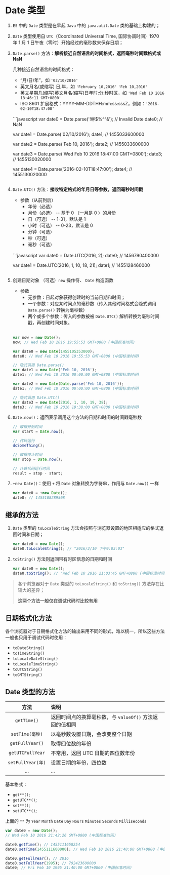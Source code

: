 # Date 类型
1. `ES` 中的 `Date` 类型是在早起 `Java` 中的 `java.util.Date` 类的基础上构建的；

2. `Date` 类型使用自 `UTC`（Coordinated Universal Time, 国际协调时间）1970 年 1 月 1 日午夜（零时）开始经过的毫秒数来保存日期；

3. `Date.parse()` 方法：**解析接近自然语言的时间格式，返回毫秒时间戳格式或 NaN**

    几种接近自然语言的时间格式：

    * “月/日/年”，如 `'02/10/2016'`
    * 英文月名(或缩写) 日,年，如 `'February 10,2016'` `'Feb 10,2016'`
    * 英文星期几(缩写)英文月名(缩写)日年时:分:秒时区，如 `'Wed Feb 10 2016 18:46:11 GMT+0800'`
    * ISO 8601 扩展格式：YYYY-MM-DDTHH:mm:ss:sssZ，例如：`'2016-02-10T18:47:00'`
    <br>
    ```javascript
    var date0 = Date.parse('!@$%^^&'); // Invalid Date
    date0; // NaN

    var date1 = Date.parse('02/10/2016');
    date1; // 1455033600000

    var date2 = Date.parse('Feb 10, 2016');
    date2; // 1455033600000

    var date3 = Date.parse('Wed Feb 10 2016 18:47:00 GMT+0800');
    date3; // 1455130020000

    var date4 =  Date.parse('2016-02-10T18:47:00');
    date4; // 1455130020000
    ```

4. `Date.UTC()` 方法：**接收特定格式的年月日等参数，返回毫秒时间戳**
    * 参数（从前到后）
        * 年份（必选）
        * 月份（必选） -- 基于 0 （一月是 0 ）的月份
        * 日（可选） -- 1-31，默认是 1
        * 小时（可选） -- 0-23，默认是 0
        * 分钟（可选）
        * 秒（可选）
        * 毫秒（可选）

    <br>
    ```javascript
    var date0 = Date.UTC(2016, 2);
    date0; // 1456790400000

    var date1 = Date.UTC(2016, 1, 10, 18, 21);
    date1; // 1455128460000
    ```

5. 创建日期对象
    （可选）`new` 操作符、 `Date` 构造函数
    * 参数
        * 无参数：日起对象获得创建时的当前日期和时间；
        * 一个参数：对应某时间点的毫秒数（传入其他时间格式会隐式调用 `Date.parse()` 转换为毫秒数）<br>
        * 两个或多个参数：传入的参数被被 `Date.UTC()` 解析转换为毫秒时间戳，再创建时间对象。
    <br>

    ```javascript
    var now = new Date();
    now; // Wed Feb 10 2016 19:55:53 GMT+0800 (中国标准时间)

    var date0 = new Date(1455105353000);
    date0; // Wed Feb 10 2016 19:55:53 GMT+0800 (中国标准时间)

    // 隐式调用 Date.parse()
    var date1 = new Date('Feb 10, 2016');
    date1; // Wed Feb 10 2016 00:00:00 GMT+0800 (中国标准时间)

    var date2 = new Date(Date.parse('Feb 10, 2016'));
    date1; // Wed Feb 10 2016 00:00:00 GMT+0800 (中国标准时间)

    // 隐式调用 Date.UTC()
    var date3 = new Date(2016, 1, 10, 19, 38);
    date3; // Wed Feb 10 2016 19:38:00 GMT+0800 (中国标准时间)
    ```

6. `Date.now()`：返回表示调用这个方法的日期和时间的时间戳毫秒数
    ```javascript
    // 取得开始时间
    var start = Date.now();

    // 代码运行
    doSomeThing();

    // 取得停止时间
    var stop = Date.now();

    // 计算代码运行时间
    result = stop - start;
    ```

7. `+new Date()`：使用 `+` 将 `Date` 对象转换为字符串，作用与 `Date.now()` 一样
    ```javascript
    var date0 = +new Date();
    date0; // 1455108289508
    ```

## 继承的方法
1. `Date` 类型的 `toLocaleString` 方法会按照与浏览器设置的地区相适应的格式返回时间和日期；
    ```javascript
    var date0 = new Date();
    date0.toLocaleString(); // "2016/2/10 下午9:03:03"
    ```

2. `toString()` 方法则返回带有时区信息的日期和时间
    ```javascript
    var date0 = new Date();
    date0.toString(); // "Wed Feb 10 2016 21:03:45 GMT+0800 (中国标准时间)"
    ```

> 各个浏览器对于 `Date` 类型的 `toLocaleString()` 和 `toString()` 方法存在比较大的差异；
>
>**这两个方法一般仅在调试代码时比较有用**

## 日期格式化方法
各个浏览器对于日期格式化方法的输出采用不同的形式，难以统一，所以这些方法一般也只用于调试代码时使用：

* `toDateString()`
* `toTimeString()`
* `toLocaleDateString()`
* `toLocaleTimeString()`
* `toUTCString()`
* `toGMTString()`

## Date 类型的方法
|方法|说明|
|:--:|:--|
|`getTime()`|返回时间点的换算毫秒数，与 `valueOf()` 方法返回的值相同|
|`setTime(毫秒)`|以毫秒数设置日期，会改变整个日期|
|`getFullYear()`|取得四位数的年份|
|`getUTCFullYear`|不常用，返回 UTC 日期的四位数年份|
|`setFullYear(年)`|设置日期的年份，四位数|
|...|...|

基本格式：

* `get**()`;
* `getUTC**()`;
* `set**()`;
* `setUTC**()`;

上面的 `**` 为 `Year` `Month` `Date` `Day` `Hours` `Minutes` `Seconds` `Milliseconds`


```javascript
var date0 = new Date();
// Wed Feb 10 2016 21:42:26 GMT+0800 (中国标准时间)

date0.getTime(); // 1455111658254
date0.setTime(1455111600000); // Wed Feb 10 2016 21:40:00 GMT+0800 (中国标准时间)

date0.getFullYear(); // 2016
date0.setFullYear(1995); // 792423600000
date0; // Fri Feb 10 1995 21:40:00 GMT+0800 (中国标准时间)
```
